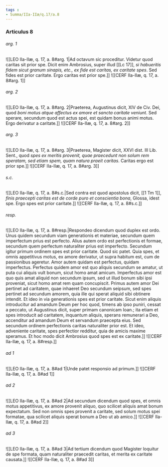 ```yaml
---
tags : 
- Summa/IIa-IIæ/q.17/a.8
---
```


### Articulus 8

###### arg. 1
![[LEO IIa-IIæ, q. 17, a. 8#arg. 1|Ad octavum sic proceditur. Videtur quod caritas sit prior spe. Dicit enim Ambrosius, super illud [[Lc 17]], *si habueritis fidem sicut granum sinapis, etc., ex fide est caritas, ex caritate spes*. Sed fides est prior caritate. Ergo caritas est prior spe.]]
![[CERF IIa-IIæ, q. 17, a. 8#arg. 1]]

###### arg. 2
![[LEO IIa-IIæ, q. 17, a. 8#arg. 2|Praeterea, Augustinus dicit, XIV de Civ. Dei, quod *boni motus atque affectus ex amore et sancta caritate veniunt*. Sed sperare, secundum quod est actus spei, est quidam bonus animi motus. Ergo derivatur a caritate.]]
![[CERF IIa-IIæ, q. 17, a. 8#arg. 2]]

###### arg. 3
![[LEO IIa-IIæ, q. 17, a. 8#arg. 3|Praeterea, Magister dicit, XXVI dist. III Lib. Sent., quod *spes ex meritis provenit, quae praecedunt non solum rem speratam, sed etiam spem, quam natura praeit caritas*. Caritas ergo est prior spe.]]
![[CERF IIa-IIæ, q. 17, a. 8#arg. 3]]

###### s.c.
![[LEO IIa-IIæ, q. 17, a. 8#s.c.|Sed contra est quod apostolus dicit, [[1 Tm 1]], *finis praecepti caritas est de corde puro et conscientia bona*, Glossa, idest spe. Ergo spes est prior caritate.]]
![[CERF IIa-IIæ, q. 17, a. 8#s.c.]]

###### resp.
![[LEO IIa-IIæ, q. 17, a. 8#resp.|Respondeo dicendum quod duplex est ordo. Unus quidem secundum viam generationis et materiae, secundum quem imperfectum prius est perfecto. Alius autem ordo est perfectionis et formae, secundum quem perfectum naturaliter prius est imperfecto. Secundum igitur primum ordinem spes est prior caritate. Quod sic patet. Quia spes, et omnis appetitivus motus, ex amore derivatur, ut supra habitum est, cum de passionibus ageretur. Amor autem quidam est perfectus, quidam imperfectus. Perfectus quidem amor est quo aliquis secundum se amatur, ut puta cui aliquis vult bonum, sicut homo amat amicum. Imperfectus amor est quo quis amat aliquid non secundum ipsum, sed ut illud bonum sibi ipsi proveniat, sicut homo amat rem quam concupiscit. Primus autem amor Dei pertinet ad caritatem, quae inhaeret Deo secundum seipsum, sed spes pertinet ad secundum amorem, quia ille qui sperat aliquid sibi obtinere intendit. Et ideo in via generationis spes est prior caritate. Sicut enim aliquis introducitur ad amandum Deum per hoc quod, timens ab ipso puniri, cessat a peccato, ut Augustinus dicit, super primam canonicam Ioan.; ita etiam et spes introducit ad caritatem, inquantum aliquis, sperans remunerari a Deo, accenditur ad amandum Deum et servandum praecepta eius. Sed secundum ordinem perfectionis caritas naturaliter prior est. Et ideo, adveniente caritate, spes perfectior redditur, quia de amicis maxime speramus. Et hoc modo dicit Ambrosius quod spes est ex caritate.]]
![[CERF IIa-IIæ, q. 17, a. 8#resp.]]

###### ad 1
![[LEO IIa-IIæ, q. 17, a. 8#ad 1|Unde patet responsio ad primum.]]
![[CERF IIa-IIæ, q. 17, a. 8#ad 1]]

###### ad 2
![[LEO IIa-IIæ, q. 17, a. 8#ad 2|Ad secundum dicendum quod spes, et omnis motus appetitivus, ex amore provenit aliquo, quo scilicet aliquis amat bonum expectatum. Sed non omnis spes provenit a caritate, sed solum motus spei formatae, qua scilicet aliquis sperat bonum a Deo ut ab amico.]]
![[CERF IIa-IIæ, q. 17, a. 8#ad 2]]

###### ad 3
![[LEO IIa-IIæ, q. 17, a. 8#ad 3|Ad tertium dicendum quod Magister loquitur de spe formata, quam naturaliter praecedit caritas, et merita ex caritate causata.]]
![[CERF IIa-IIæ, q. 17, a. 8#ad 3]]

